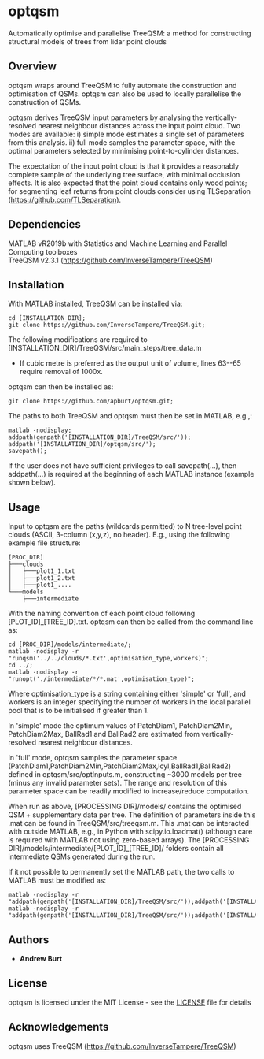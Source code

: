 # optqsm

Automatically optimise and parallelise TreeQSM: a method for constructing structural models of trees from lidar point clouds

## Overview

optqsm wraps around TreeQSM to fully automate the construction and optimisation of QSMs.
optqsm can also be used to locally parallelise the construction of QSMs. 

optqsm derives TreeQSM input parameters by analysing the vertically-resolved nearest neighbour distances across the input point cloud.
Two modes are available: i) simple mode estimates a single set of parameters from this analysis.
ii) full mode samples the parameter space, with the optimal parameters selected by minimising point-to-cylinder distances. 

The expectation of the input point cloud is that it provides a reasonably complete sample of the underlying tree surface, with minimal occlusion effects.
It is also expected that the point cloud contains only wood points; for segmenting leaf returns from point clouds consider using TLSeparation (https://github.com/TLSeparation).

## Dependencies

MATLAB vR2019b with Statistics and Machine Learning and Parallel Computing toolboxes <br />
TreeQSM v2.3.1 (https://github.com/InverseTampere/TreeQSM)

## Installation

With MATLAB installed, TreeQSM can be installed via: 

```
cd [INSTALLATION_DIR];
git clone https://github.com/InverseTampere/TreeQSM.git;
```

The following modifications are required to [INSTALLATION_DIR]/TreeQSM/src/main_steps/tree_data.m
* If cubic metre is preferred as the output unit of volume, lines 63--65 require removal of 1000x.

optqsm can then be installed as:

```
git clone https://github.com/apburt/optqsm.git;
```

The paths to both TreeQSM and optqsm must then be set in MATLAB, e.g.,:

```
matlab -nodisplay;
addpath(genpath('[INSTALLATION_DIR]/TreeQSM/src/'));
addpath('[INSTALLATION_DIR]/optqsm/src/');
savepath();
```

If the user does not have sufficient privileges to call savepath(...), then addpath(...) is required at the beginning of each MATLAB instance (example shown below).

## Usage

Input to optqsm are the paths (wildcards permitted) to N tree-level point clouds (ASCII, 3-column (x,y,z), no header). E.g., using the following example file structure:

```
[PROC_DIR]
├───clouds
│   ├───plot1_1.txt
│   ├───plot1_2.txt
│   ├───plot1_....
└───models
    ├───intermediate
```

With the naming convention of each point cloud following [PLOT_ID]_[TREE_ID].txt.
optqsm can then be called from the command line as:

```
cd [PROC_DIR]/models/intermediate/;
matlab -nodisplay -r "runqsm('../../clouds/*.txt',optimisation_type,workers)";
cd ../;
matlab -nodisplay -r "runopt('./intermediate/*/*.mat',optimisation_type)";
```

Where optimisation_type is a string containing either 'simple' or 'full', and workers is an integer specifying the number of workers in the local parallel pool that is to be initialised if greater than 1.

In 'simple' mode the optimum values of PatchDiam1, PatchDiam2Min, PatchDiam2Max, BallRad1 and BallRad2 are estimated from vertically-resolved nearest neighbour distances.

In 'full' mode, optqsm samples the parameter space (PatchDiam1,PatchDiam2Min,PatchDiam2Max,lcyl,BallRad1,BallRad2) defined in optqsm/src/optInputs.m, constructing ~3000 models per tree (minus any invalid parameter sets).
The range and resolution of this parameter space can be readily modified to increase/reduce computation.

When run as above, [PROCESSING DIR]/models/ contains the optimised QSM + supplementary data per tree.
The definition of parameters inside this .mat can be found in TreeQSM/src/treeqsm.m.
This .mat can be interacted with outside MATLAB, e.g., in Python with scipy.io.loadmat() (although care is required with MATLAB not using zero-based arrays).
The [PROCESSING DIR]/models/intermediate/[PLOT_ID]_[TREE_ID]/ folders contain all intermediate QSMs generated during the run.

If it not possible to permanently set the MATLAB path, the two calls to MATLAB must be modified as:

```
matlab -nodisplay -r "addpath(genpath('[INSTALLATION_DIR]/TreeQSM/src/'));addpath('[INSTALLATION_DIR]/optqsm/src/');runqsm('../clouds/*.txt',workers)";
matlab -nodisplay -r "addpath(genpath('[INSTALLATION_DIR]/TreeQSM/src/'));addpath('[INSTALLATION_DIR]/optqsm/src/');runopt('./intermediate/*/*.mat')";
```

## Authors

* **Andrew Burt**

## License

optqsm is licensed under the MIT License - see the [LICENSE](LICENSE) file for details 

## Acknowledgements

optqsm uses TreeQSM (https://github.com/InverseTampere/TreeQSM)

